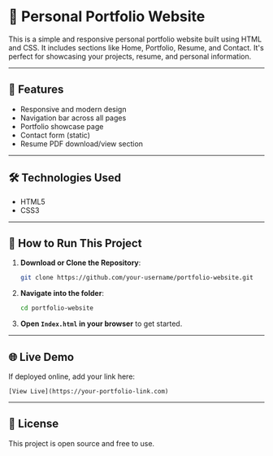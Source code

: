 
# 💼 Personal Portfolio Website

This is a simple and responsive personal portfolio website built using HTML and CSS. It includes sections like Home, Portfolio, Resume, and Contact. It's perfect for showcasing your projects, resume, and personal information.

---

## 🔧 Features

- Responsive and modern design
- Navigation bar across all pages
- Portfolio showcase page
- Contact form (static)
- Resume PDF download/view section

---

## 🛠️ Technologies Used

- HTML5
- CSS3

---

## 🚀 How to Run This Project

1. **Download or Clone the Repository**:
    ```bash
    git clone https://github.com/your-username/portfolio-website.git
    ```

2. **Navigate into the folder**:
    ```bash
    cd portfolio-website
    ```

3. **Open `Index.html` in your browser** to get started.

---

## 🌐 Live Demo

If deployed online, add your link here:
```
[View Live](https://your-portfolio-link.com)
```

---

## 📄 License

This project is open source and free to use.
